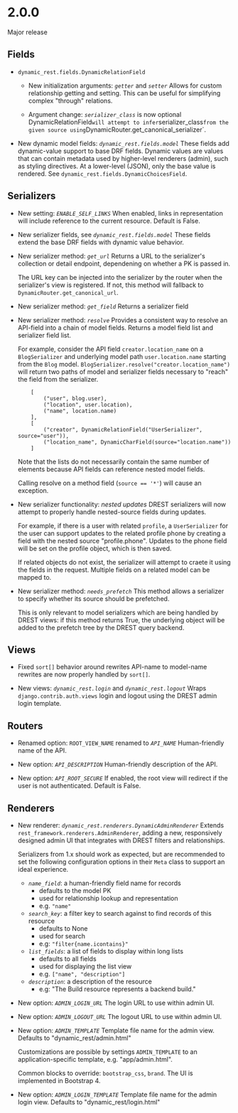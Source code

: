 # 2.0.0
Major release

## Fields

- `dynamic_rest.fields.DynamicRelationField`
    - New initialization arguments: *`getter`* and *`setter`*
        Allows for custom relationship getting and setting.
        This can be useful for simplifying complex "through" relations.

    - Argument change: *`serializer_class`* is now optional
        DynamicRelationField` will attempt to infer `serializer_class` from the
        given source using `DynamicRouter.get_canonical_serializer`.

- New dynamic model fields: *`dynamic_rest.fields.model`*
    These fields add dynamic-value support to base DRF fields.
    Dynamic values are values that can contain metadata used
    by higher-level renderers (admin), such as styling directives.
    At a lower-level (JSON), only the base value is rendered.
    See `dynamic_rest.fields.DynamicChoicesField`.

## Serializers

- New setting: *`ENABLE_SELF_LINKS`*
    When enabled, links in representation will include reference to the current resource.
    Default is False.

- New serializer fields, see *`dynamic_rest.fields.model`*
    These fields extend the base DRF fields with dynamic value behavior.

- New serializer method: *`get_url`*
    Returns a URL to the serializer's collection or detail endpoint,
    dependening on whether a PK is passed in.

    The URL key can be injected into the serializer by the router when
    the serializer's view is registered.
    If not, this method will fallback to `DynamicRouter.get_canonical_url`.

- New serializer method: *`get_field`*
    Returns a serializer field

- New serializer method: *`resolve`*
    Provides a consistent way to resolve an API-field
    into a chain of model fields. Returns a model field list
    and serializer field list.

    For example, consider the API field `creator.location_name`
    on a `BlogSerializer` and underlying model path 
    `user.location.name` starting from the `Blog` model.
    `BlogSerializer.resolve("creator.location_name")`
    will return two paths of model and serializer fields necessary
    to "reach" the field from the serializer.

    ```
        [
            ("user", blog.user),
            ("location", user.location),
            ("name", location.name)
        ],
        [
            ("creator", DynamicRelationField("UserSerializer", source="user")),
            ("location_name", DynamicCharField(source="location.name"))
        ]
    ```

    Note that the lists do not necessarily contain the same number of elements
    because API fields can reference nested model fields.

    Calling resolve on a method field (`source == '*'`) will cause an exception.

- New serializer functionality: *nested updates*
    DREST serializers will now attempt to properly handle
    nested-source fields during updates.
    
    For example, if there is a user with related `profile`,
    a `UserSerializer` for the user can support updates
    to the related profile phone by creating a field with
    the nested source "profile.phone". Updates to the phone field
    will be set on the profile object, which is then saved.

    If related objects do not exist, the serializer will attempt
    to craete it using the fields in the request.
    Multiple fields on a related model can be mapped to.

- New serializer method: *`needs_prefetch`*
    This method allows a serializer to specify whether its
    source should be prefetched.

    This is only relevant to model serializers which are being handled
    by DREST views: if this method returns True, the underlying object
    will be added to the prefetch tree by the DREST query backend.

## Views

- Fixed `sort[]` behavior around rewrites
    API-name to model-name rewrites are now properly handled by `sort[]`.

- New views: *`dynamic_rest.login`* and *`dynamic_rest.logout`*
    Wraps `django.contrib.auth.views` login and logout
    using the DREST admin login template.

## Routers

- Renamed option: `ROOT_VIEW_NAME` renamed to *`API_NAME`*
    Human-friendly name of the API.

- New option: *`API_DESCRIPTION`*
    Human-friendly description of the API.

- New option: *`API_ROOT_SECURE`*
    If enabled, the root view will redirect if the user is not authenticated.
    Default is False.

## Renderers

- New renderer: *`dynamic_rest.renderers.DynamicAdminRenderer`*
    Extends `rest_framework.renderers.AdminRenderer`, adding a
    new, responsively designed admin UI that integrates with DREST filters
    and relationships.
    
    Serializers from 1.x should work as expected, but are recommended to set
    the following configuration options in their `Meta` class to support an
    ideal experience.

    - *`name_field`*: a human-friendly field name for records
        - defaults to the model PK
        - used for relationship lookup and representation
        - e.g. `"name"`
    - *`search_key`*: a filter key to search against to find records of this resource
        - defaults to None
        - used for search
        - e.g: `"filter{name.icontains}"`
    - *`list_fields`*: a list of fields to display within long lists
        - defaults to all fields
        - used for displaying the list view
        - e.g. `["name", "description"]`
    - *`description`*: a description of the resource
        - e.g: "The Build resource represents a backend build."

- New option: *`ADMIN_LOGIN_URL`*
    The login URL to use within admin UI.

- New option: *`ADMIN_LOGOUT_URL`*
    The logout URL to use within admin UI.

- New option: *`ADMIN_TEMPLATE`*
    Template file name for the admin view.
    Defaults to "dynamic_rest/admin.html"

    Customizations are possible by settings `ADMIN_TEMPLATE` to an
    application-specific template, e.g. "app/admin.html".

    Common blocks to override: `bootstrap_css`, `brand`.
    The UI is implemented in Bootstrap 4.

- New option: *`ADMIN_LOGIN_TEMPLATE`*
    Template file name for the admin login view.
    Defaults to "dynamic_rest/login.html"
